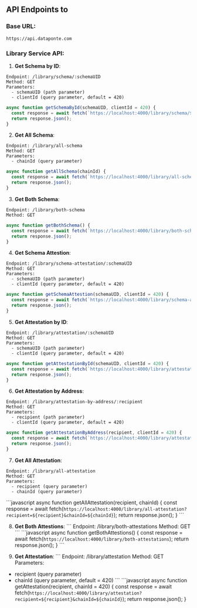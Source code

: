 ## API Endpoints to 
### **Base URL**:
```
https://api.dataponte.com
```

### **Library Service API**:

1. **Get Schema by ID**:
```
Endpoint: /library/schema/:schemaUID
Method: GET
Parameters:
  - schemaUID (path parameter)
  - clientId (query parameter, default = 420)
```
```javascript
async function getSchemaById(schemaUID, clientId = 420) {
  const response = await fetch(`https://localhost:4000/library/schema/${schemaUID}?clientId=${clientId}`);
  return response.json();
}
```

2. **Get All Schema**:
```
Endpoint: /library/all-schema
Method: GET
Parameters:
  - chainId (query parameter)
```
```javascript
async function getAllSchema(chainId) {
  const response = await fetch(`https://localhost:4000/library/all-schema?chainId=${chainId}`);
  return response.json();
}
```

3. **Get Both Schema**:
```
Endpoint: /library/both-schema
Method: GET
```
```javascript
async function getBothSchema() {
  const response = await fetch(`https://localhost:4000/library/both-schema`);
  return response.json();
}
```

4. **Get Schema Attestion**:
```
Endpoint: /library/schema-attestation/:schemaUID
Method: GET
Parameters:
  - schemaUID (path parameter)
  - clientId (query parameter, default = 420)
```
```javascript
async function getSchemaAttestion(schemaUID, clientId = 420) {
  const response = await fetch(`https://localhost:4000/library/schema-attestation/${schemaUID}?clientId=${clientId}`);
  return response.json();
}
```

5. **Get Attestation by ID**:
```
Endpoint: /library/attestation/:schemaUID
Method: GET
Parameters:
  - schemaUID (path parameter)
  - clientId (query parameter, default = 420)
```
```javascript
async function getAttestationById(schemaUID, clientId = 420) {
  const response = await fetch(`https://localhost:4000/library/attestation/${schemaUID}?clientId=${clientId}`);
  return response.json();
}
```

6. **Get Attestation by Address**:
```
Endpoint: /library/attestation-by-address/:recipient
Method: GET
Parameters:
  - recipient (path parameter)
  - clientId (query parameter, default = 420)
```
```javascript
async function getAttestationByAddress(recipient, clientId = 420) {
  const response = await fetch(`https://localhost:4000/library/attestation-by-address/${recipient}?clientId=${clientId}`);
  return response.json();
}
```

7. **Get All Attestation**:
```
Endpoint: /library/all-attestation
Method: GET
Parameters:
  - recipient (query parameter)
  - chainId (query parameter)
```
\```javascript
async function getAllAttestation(recipient, chainId) {
  const response = await fetch(`https://localhost:4000/library/all-attestation?recipient=${recipient}&chainId=${chainId}`);
  return response.json();
}
\```

8. **Get Both Attestions**:
\```
Endpoint: /library/both-attestations
Method: GET
\```
\```javascript
async function getBothAttestions() {
  const response = await fetch(`https://localhost:4000/library/both-attestations`);
  return response.json();
}
\```

9. **Get Attestation**:
\```
Endpoint: /library/attestation
Method: GET
Parameters:
  - recipient (query parameter)
  - chainId (query parameter, default = 420)
\```
\```javascript
async function getAttestation(recipient, chainId = 420) {
  const response = await fetch(`https://localhost:4000/library/attestation?recipient=${recipient}&chainId=${chainId}`);
  return response.json();
}
```
